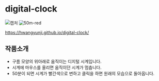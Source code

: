 # digital-clock

![캡처](https://user-images.githubusercontent.com/105402299/175481753-fa54c4cb-7a2e-4586-8e23-5ea3e0b584c8.JPG)
![50m-red](https://user-images.githubusercontent.com/105402299/175510914-86a923c3-7a27-4b02-8459-9ee7cee7a01c.JPG)

https://hwangyunji.github.io/digital-clock/

## 작품소개
- 구름 모양의 위아래로 움직이는 디지털 시계입니다.
- 시계에 마우스를 올리면 움직이던 시계가 멈춥니다.
- 50분이 되면 시계가 빨간색으로 변하고 클릭을 하면 원래의 모습으로 돌아옵니다.

